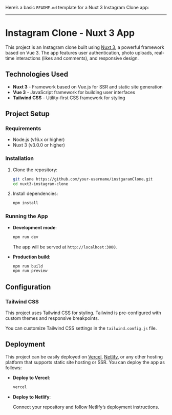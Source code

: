 Here’s a basic `README.md` template for a Nuxt 3 Instagram Clone app:

---

# Instagram Clone - Nuxt 3 App

This project is an Instagram clone built using [Nuxt 3](https://v3.nuxtjs.org/), a powerful framework based on Vue 3. The app features user authentication, photo uploads, real-time interactions (likes and comments), and responsive design.

## Technologies Used

- **Nuxt 3** - Framework based on Vue.js for SSR and static site generation
- **Vue 3** - JavaScript framework for building user interfaces
- **Tailwind CSS** - Utility-first CSS framework for styling

## Project Setup

### Requirements

- Node.js (v16.x or higher)
- Nuxt 3 (v3.0.0 or higher)

### Installation

1. Clone the repository:

   ```bash
   git clone https://github.com/your-username/instgaramClone.git
   cd nuxt3-instagram-clone
   ```

2. Install dependencies:

   ```bash
   npm install
   ```

### Running the App

- **Development mode**:

  ```bash
  npm run dev
  ```

  The app will be served at `http://localhost:3000`.

- **Production build**:

  ```bash
  npm run build
  npm run preview
  ```

## Configuration

### Tailwind CSS

This project uses Tailwind CSS for styling. Tailwind is pre-configured with custom themes and responsive breakpoints.

You can customize Tailwind CSS settings in the `tailwind.config.js` file.

## Deployment

This project can be easily deployed on [Vercel](https://vercel.com/), [Netlify](https://www.netlify.com/), or any other hosting platform that supports static site hosting or SSR. You can deploy the app as follows:

- **Deploy to Vercel**:

  ```bash
  vercel
  ```

- **Deploy to Netlify**:

  Connect your repository and follow Netlify’s deployment instructions.
